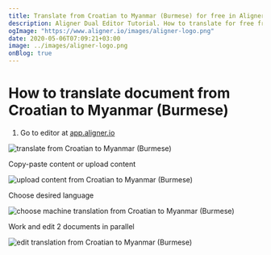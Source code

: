 ```yaml
---
title: Translate from Croatian to Myanmar (Burmese) for free in Aligner Editor
description: Aligner Dual Editor Tutorial. How to translate for free from Croatian to Myanmar (Burmese). Aligner is multilingual document management platform. 
ogImage: "https://www.aligner.io/images/aligner-logo.png"
date: 2020-05-06T07:09:21+03:00
image: ../images/aligner-logo.png
onBlog: true
---
```


# How to translate document from Croatian to Myanmar (Burmese)

1. Go to editor at [app.aligner.io](https://app.aligner.io "Aligner App web page")

![translate from Croatian to Myanmar (Burmese)](../aligner-blank-editor.png "translate from Croatian to Myanmar (Burmese)")

Copy-paste content or upload content

![upload content from Croatian to Myanmar (Burmese)](../aligner-uploaded-document.png "upload content from Croatian to Myanmar (Burmese)")

Choose desired language

![choose machine translation from Croatian to Myanmar (Burmese)](../aligner-language-dropdown.png "choose machine translation from Croatian to Myanmar (Burmese)")

Work and edit 2 documents in parallel

![edit translation from Croatian to Myanmar (Burmese)](../aligner-double-sitded-editor.png "edit translation from Croatian to Myanmar (Burmese)")


